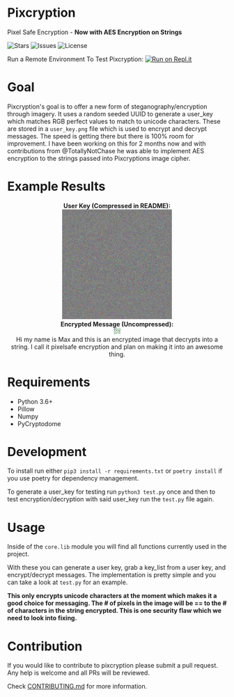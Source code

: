 # Pixcryption
Pixel Safe Encryption - **Now with AES Encryption on Strings**

![Stars](https://img.shields.io/github/stars/M4cs/pixcryption) ![Issues](https://img.shields.io/github/issues/M4cs/pixcryption) ![License](https://img.shields.io/github/license/M4cs/pixcryption)

Run a Remote Environment To Test Pixcryption: [![Run on Repl.it](https://repl.it/badge/github/M4cs/pixcryption)](https://repl.it/github/M4cs/pixcryption)

# Goal

Pixcryption's goal is to offer a new form of steganography/encryption through imagery. It uses a random seeded UUID to generate a user_key which matches RGB perfect values to match to unicode characters. These are stored in a `user_key.png` file which is used to encrypt and decrypt messages. The speed is getting there but there is 100% room for improvement. I have been working on this for 2 months now and with contributions from @TotallyNotChase he was able to implement AES encryption to the strings passed into Pixcryptions image cipher.

# Example Results

<p align="center">
  <a align="center"><b>User Key (Compressed in README):</b></a></br>
  <a align="center"><img src="https://github.com/M4cs/pixcryption/blob/master/examples/userkey.png?raw=true" width="50%"></a></br>
  <a align="center"><b>Encrypted Message (Uncompressed):</b></a></br>
  <a align="center"><img src="https://github.com/M4cs/pixcryption/blob/master/examples/example_enc_msg.png?raw=true"></a></br>
  <a align="center">Hi my name is Max and this is an encrypted image that decrypts into a string. I call it pixelsafe encryption and plan on making it into an awesome thing.</a>
</p>

# Requirements

- Python 3.6+
- Pillow
- Numpy
- PyCryptodome

# Development

To install run either `pip3 install -r requirements.txt` or `poetry install` if you use poetry for dependency management.

To generate a user_key for testing run `python3 test.py` once and then to test encryption/decryption with said user_key run the `test.py` file again.

# Usage

Inside of the `core.lib` module you will find all functions currently used in the project.

With these you can generate a user key, grab a key_list from a user key, and encrypt/decrypt messages. The implementation is pretty simple and you can take a look at `test.py` for an example.

**This only encrypts unicode characters at the moment which makes it a good choice for messaging. The # of pixels in the image will be == to the # of characters in the string encrypted. This is one security flaw which we need to look into fixing.**

# Contribution

If you would like to contribute to pixcryption please submit a pull request. Any help is welcome and all PRs will be reviewed.

Check [CONTRIBUTING.md](https://github.com/M4cs/pixcryption/blob/master/CONTRIBUTING.md) for more information.
